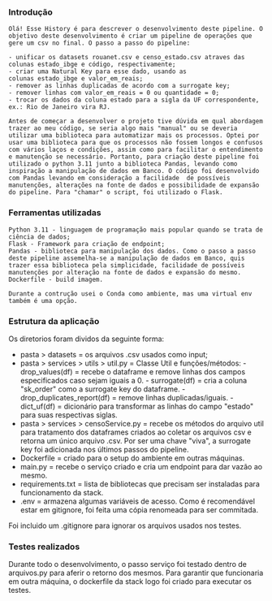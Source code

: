 ### Introdução

    Olá! Esse History é para descrever o desenvolvimento deste pipeline. O objetivo deste desenvolvimento é criar um pipeline de operações que gere um csv no final. O passo a passo do pipeline:

    - unificar os datasets rouanet.csv e censo_estado.csv atraves das colunas estado_ibge e código, respectivamente;
    - criar uma Natural Key para esse dado, usando as colunas estado_ibge e valor_em_reais;
    - remover as linhas duplicadas de acordo com a surrogate key;
    - remover linhas com valor_em_reais = 0 ou quantidade = 0;
    - trocar os dados da coluna estado para a sigla da UF correspondente, ex.: Rio de Janeiro vira RJ.

    Antes de começar a desenvolver o projeto tive dúvida em qual abordagem trazer ao meu código, se seria algo mais "manual" ou se deveria utilizar uma biblioteca para automatizar mais os processos. Optei por usar uma biblioteca para que os processos não fossem longos e confusos com vários laços e condições, assim como para facilitar o entendimento e manutenção se necessário. Portanto, para criação deste pipeline foi utilizado o python 3.11 junto a biblioteca Pandas, levando como inspiração a manipulação de dados em Banco. O código foi desenvolvido com Pandas levando em consideração a facilidade  de possíveis manutenções, alterações na fonte de dados e possibilidade de expansão do pipeline. Para "chamar" o script, foi utilizado o Flask. 

### Ferramentas utilizadas

    Python 3.11 - linguagem de programação mais popular quando se trata de ciência de dados;
    Flask - Framework para criação de endpoint;
    Pandas - biblioteca para manipulação dos dados. Como o passo a passo deste pipeline assemelha-se a manipulação de dados em Banco, quis trazer essa biblioteca pela simplicidade, facilidade de possíveis manutenções por alteração na fonte de dados e expansão do mesmo.
    Dockerfile - build imagem. 

    Durante a contrução usei o Conda como ambiente, mas uma virtual env também é uma opção.

### Estrutura da aplicação

Os diretorios foram dividos da seguinte forma:
- pasta > datasets = os arquivos .csv usados como input;
- pasta > services > utils > util.py = Classe Util e funções/métodos:
                                        - drop_values(df) = recebe o dataframe e remove linhas dos campos especificados caso sejam iguais a 0.
                                        - surrogate(df) = cria a coluna "sk_order" como a surrogate key do dataframe.
                                        - drop_duplicates_report(df) = remove linhas duplicadas/iguais.
                                        - dict_uf(df) = dicionário para transformar as linhas do campo "estado" para suas respectivas siglas.
- pasta > services > censoService.py = recebe os métodos do arquivo util para tratamento dos dataframes criados ao coletar os arquivos csv e retorna um único arquivo .csv. Por ser uma chave "viva", a surrogate key foi adicionada nos últimos passos do pipeline.
- Dockerfile = criado para o setup do ambiente em outras máquinas.
- main.py = recebe o serviço criado e cria um endpoint para dar vazão ao mesmo. 
- requirements.txt = lista de bibliotecas que precisam ser instaladas para funcionamento da stack.
- .env = armazena algumas variáveis de acesso. Como é recomendável estar em gitignore, foi feita uma cópia renomeada para ser commitada.

Foi incluido um .gitignore para ignorar os arquivos usados nos testes.

### Testes realizados
Durante todo o desenvolvimento, o passo serviço foi testado dentro de arquivos.py para aferir o retorno dos mesmos. Para garantir que funcionaria em outra máquina, o dockerfile da stack logo foi criado para executar os testes. 
